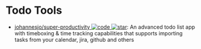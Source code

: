 # Todo Tools

- [johannesjo/super-productivity ![code](https://ng-tech.icu/assets/code.svg) ![star](https://img.shields.io/github/stars/johannesjo/super-productivity)](https://github.com/johannesjo/super-productivity): An advanced todo list app with timeboxing & time tracking capabilities that supports importing tasks from your calendar, jira, github and others
